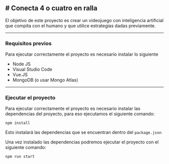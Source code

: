 # Conecta 4 o cuatro en ralla
---

El objetivo de este proyecto es crear un videojuego con inteligencia artificial que compita con el humano y que utilice estrategias dadas previamente.

---

### Requisitos previos

Para ejecutar correctamente el proyecto es necesario instalar lo siguiente

* Node JS
* Visual Studio Code 
* Vue.JS
* MongoDB (o usar Mongo Atlas)

---

### Ejecutar el proyecto

Para ejecutar correctamente el proyecto es necesario instalar las dependencias del proyecto, para eso ejecutamos el siguiente comando:

``
npm install
``

Esto instalará las dependencias que se encuentran dentro del ``package.json``

Una vez instalado las dependencias podremos ejecutar el proyecto con el siguiente comando:

``
npm run start
``